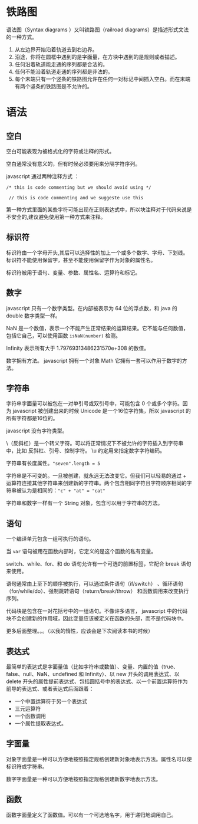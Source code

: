 # 铁路图

语法图（Syntax diagrams ）又叫铁路图（railroad diagrams）是描述形式文法的一种方式。
1. 从左边界开始沿着轨道去到右边界。
2. 沿途，你将在圆框中遇到的是字面量，在方块中遇到的是规则或者描述。
3. 任何沿着轨道能走通的序列都是合法的。
4. 任何不能沿着轨道走通的序列都是非法的。
5. 每个末端只有一个竖条的铁路图允许在任何一对标记中间插入空白。而在末端有两个竖条的铁路图是不允许的。

# 语法

## 空白

空白可能表现为被格式化的字符或注释的形式。

空白通常没有意义的，但有时候必须要用来分隔字符序列。

javascript 通过两种注释方式 ：

` /* this is code commenting but we should avoid using */ ` 

` // this is code commenting and we suggeste use this` 

第一种方式里面的某些字符可能出现在正则表达式中，所以块注释对于代码来说是不安全的,建议避免使用第一种方式来注释。

## 标识符

标识符由一个字母开头,其后可以选择性的加上一个或多个数字、字母、下划线。标识符不能使用保留字，甚至不能使用保留字作为对象的属性名。

标识符被用于语句、变量、参数、属性名、运算符和标记。

## 数字

javascript 只有一个数字类型。在内部被表示为 64 位的浮点数，和 java 的 double 数字类型一样。

NaN 是一个数值，表示一个不能产生正常结果的运算结果。它不能与任何数值，包括它自己，可以使用函数 ` isNaN(number) ` 检测。

Infinity 表示所有大于 1.79769313486231570e+308 的数值。

数字拥有方法。 javascript 拥有一个对象 Math 它拥有一套可以作用于数字的方法。

## 字符串

字符串字面量可以被包在一对单引号或双引号中，可能包含 0 个或多个字符。因为 javascript 被创建出来的时候 Unicode 是一个16位字符集，所以 javascript 的所有字符都是16位的。

javascript 没有字符类型。

\（反斜杠）是一个转义字符。可以将正常情况下不被允许的字符插入到字符串中，比如 反斜杠、引号、控制字符。 \u 约定用来指定数字字符编码。

字符串有长度属性。` "seven".length = 5 `

字符串是不可变的。一旦被创建，就永远无法改变它。但我们可以轻易的通过 + 运算符连接其他字符串来创建新的字符串。两个包含相同字符且字符顺序相同的字符串被认为是相同的：` "c" + "at" = "cat" `

字符串和数字一样有一个 String 对象，包含可以用于字符串的方法。

## 语句

一个编译单元包含一组可执行的语句。

当 ` var ` 语句被用在函数内部时，它定义的是这个函数的私有变量。

switch、while、for、和 do 语句允许有一个可选的前置标签，它配合 break 语句来使用。

语句通常由上至下的顺序被执行，可以通过条件语句（if/switch） 、循环语句（for/while/do）、强制跳转语句（return/break/throw） 和函数调用来改变执行序列。

代码块是包含在一对花括号中的一组语句。不像许多语言， javascript 中的代码块不会创建新的作用域，因此变量应该被定义在函数的头部，而不是代码块中。

更多后面整理。。。（以我的惰性，应该会是下次阅读本书的时候）

## 表达式

最简单的表达式是字面量值（比如字符串或数值）、变量、内置的值（true、false、null、NaN、undefined 和 Infinity）、以 new 开头的调用表达式、以 delete 开头的属性提前表达式、包括圆括号中的表达式、以一个前置运算符作为前导的表达式、或者表达式后面跟着：
+ 一个中置运算符于另一个表达式
+ 三元运算符
+ 一个函数调用
+ 一个属性提取表达式。

## 字面量

对象字面量是一种可以方便地按照指定规格创建新对象地表示方法。属性名可以使标识符或字符串。

数字字面量是一种可以方便地按照指定规格创建新数字地表示方法。

## 函数

函数字面量定义了函数值。可以有一个可选地名字，用于递归地调用自己。







